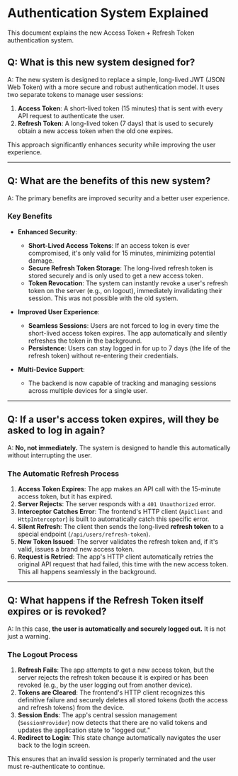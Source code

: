 # Authentication System Explained

This document explains the new Access Token + Refresh Token authentication system.

## Q: What is this new system designed for?

A: The new system is designed to replace a simple, long-lived JWT (JSON Web Token) with a more secure and robust authentication model. It uses two separate tokens to manage user sessions:

1.  **Access Token**: A short-lived token (15 minutes) that is sent with every API request to authenticate the user.
2.  **Refresh Token**: A long-lived token (7 days) that is used to securely obtain a new access token when the old one expires.

This approach significantly enhances security while improving the user experience.

---

## Q: What are the benefits of this new system?

A: The primary benefits are improved security and a better user experience.

### Key Benefits

*   **Enhanced Security**:
    *   **Short-Lived Access Tokens**: If an access token is ever compromised, it's only valid for 15 minutes, minimizing potential damage.
    *   **Secure Refresh Token Storage**: The long-lived refresh token is stored securely and is only used to get a new access token.
    *   **Token Revocation**: The system can instantly revoke a user's refresh token on the server (e.g., on logout), immediately invalidating their session. This was not possible with the old system.

*   **Improved User Experience**:
    *   **Seamless Sessions**: Users are not forced to log in every time the short-lived access token expires. The app automatically and silently refreshes the token in the background.
    *   **Persistence**: Users can stay logged in for up to 7 days (the life of the refresh token) without re-entering their credentials.

*   **Multi-Device Support**:
    *   The backend is now capable of tracking and managing sessions across multiple devices for a single user.

---

## Q: If a user's access token expires, will they be asked to log in again?

A: **No, not immediately.** The system is designed to handle this automatically without interrupting the user.

### The Automatic Refresh Process

1.  **Access Token Expires**: The app makes an API call with the 15-minute access token, but it has expired.
2.  **Server Rejects**: The server responds with a `401 Unauthorized` error.
3.  **Interceptor Catches Error**: The frontend's HTTP client (`ApiClient` and `HttpInterceptor`) is built to automatically catch this specific error.
4.  **Silent Refresh**: The client then sends the long-lived **refresh token** to a special endpoint (`/api/users/refresh-token`).
5.  **New Token Issued**: The server validates the refresh token and, if it's valid, issues a brand new access token.
6.  **Request is Retried**: The app's HTTP client automatically retries the original API request that had failed, this time with the new access token. This all happens seamlessly in the background.

---

## Q: What happens if the Refresh Token itself expires or is revoked?

A: In this case, **the user is automatically and securely logged out.** It is not just a warning.

### The Logout Process

1.  **Refresh Fails**: The app attempts to get a new access token, but the server rejects the refresh token because it is expired or has been revoked (e.g., by the user logging out from another device).
2.  **Tokens are Cleared**: The frontend's HTTP client recognizes this definitive failure and securely deletes all stored tokens (both the access and refresh tokens) from the device.
3.  **Session Ends**: The app's central session management (`SessionProvider`) now detects that there are no valid tokens and updates the application state to "logged out."
4.  **Redirect to Login**: This state change automatically navigates the user back to the login screen.

This ensures that an invalid session is properly terminated and the user must re-authenticate to continue.